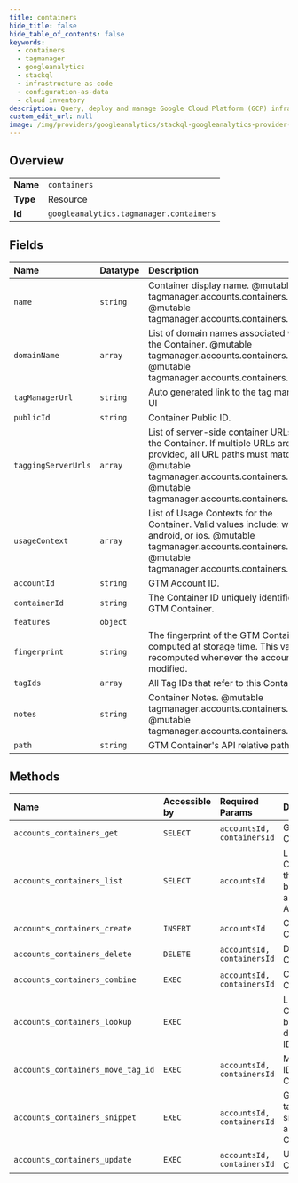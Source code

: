 ```yaml
---
title: containers
hide_title: false
hide_table_of_contents: false
keywords:
  - containers
  - tagmanager
  - googleanalytics    
  - stackql
  - infrastructure-as-code
  - configuration-as-data
  - cloud inventory
description: Query, deploy and manage Google Cloud Platform (GCP) infrastructure and resources using SQL
custom_edit_url: null
image: /img/providers/googleanalytics/stackql-googleanalytics-provider-featured-image.png
---
```

  
    

## Overview
<table><tbody>
<tr><td><b>Name</b></td><td><code>containers</code></td></tr>
<tr><td><b>Type</b></td><td>Resource</td></tr>
<tr><td><b>Id</b></td><td><code>googleanalytics.tagmanager.containers</code></td></tr>
</tbody></table>

## Fields
| Name | Datatype | Description |
|:-----|:---------|:------------|
| `name` | `string` | Container display name. @mutable tagmanager.accounts.containers.create @mutable tagmanager.accounts.containers.update |
| `domainName` | `array` | List of domain names associated with the Container. @mutable tagmanager.accounts.containers.create @mutable tagmanager.accounts.containers.update |
| `tagManagerUrl` | `string` | Auto generated link to the tag manager UI |
| `publicId` | `string` | Container Public ID. |
| `taggingServerUrls` | `array` | List of server-side container URLs for the Container. If multiple URLs are provided, all URL paths must match. @mutable tagmanager.accounts.containers.create @mutable tagmanager.accounts.containers.update |
| `usageContext` | `array` | List of Usage Contexts for the Container. Valid values include: web, android, or ios. @mutable tagmanager.accounts.containers.create @mutable tagmanager.accounts.containers.update |
| `accountId` | `string` | GTM Account ID. |
| `containerId` | `string` | The Container ID uniquely identifies the GTM Container. |
| `features` | `object` |  |
| `fingerprint` | `string` | The fingerprint of the GTM Container as computed at storage time. This value is recomputed whenever the account is modified. |
| `tagIds` | `array` | All Tag IDs that refer to this Container. |
| `notes` | `string` | Container Notes. @mutable tagmanager.accounts.containers.create @mutable tagmanager.accounts.containers.update |
| `path` | `string` | GTM Container's API relative path. |
## Methods
| Name | Accessible by | Required Params | Description |
|:-----|:--------------|:----------------|:------------|
| `accounts_containers_get` | `SELECT` | `accountsId, containersId` | Gets a Container. |
| `accounts_containers_list` | `SELECT` | `accountsId` | Lists all Containers that belongs to a GTM Account. |
| `accounts_containers_create` | `INSERT` | `accountsId` | Creates a Container. |
| `accounts_containers_delete` | `DELETE` | `accountsId, containersId` | Deletes a Container. |
| `accounts_containers_combine` | `EXEC` | `accountsId, containersId` | Combines Containers. |
| `accounts_containers_lookup` | `EXEC` |  | Looks up a Container by destination ID. |
| `accounts_containers_move_tag_id` | `EXEC` | `accountsId, containersId` | Move Tag ID out of a Container. |
| `accounts_containers_snippet` | `EXEC` | `accountsId, containersId` | Gets the tagging snippet for a Container. |
| `accounts_containers_update` | `EXEC` | `accountsId, containersId` | Updates a Container. |

